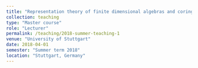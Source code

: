```yaml
---
title: "Representation theory of finite dimensional algebras and corings"
collection: teaching
type: "Master course"
role: "Lecturer"
permalink: /teaching/2018-summer-teaching-1
venue: "University of Stuttgart"
date: 2018-04-01
semester: "Summer term 2018"
location: "Stuttgart, Germany"
---
```


